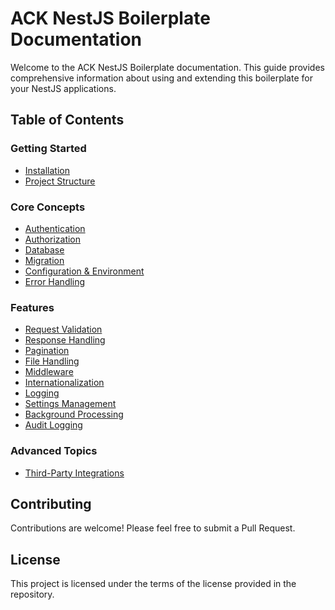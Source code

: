 # ACK NestJS Boilerplate Documentation

Welcome to the ACK NestJS Boilerplate documentation. This guide provides comprehensive information about using and extending this boilerplate for your NestJS applications.

## Table of Contents

### Getting Started
- [Installation](./installation.md)
- [Project Structure](./structure.md)

### Core Concepts
- [Authentication](./authentication.md)
- [Authorization](./authorization.md)
- [Database](./database.md)
- [Migration](./migration.md)
- [Configuration & Environment](./config-and-environment.md)
- [Error Handling](./error-handling.md)

### Features
- [Request Validation](./request-validation.md)
- [Response Handling](./response.md)
- [Pagination](./pagination.md)
- [File Handling](./file.md)
- [Middleware](./middleware.md)
- [Internationalization](./internationalization.md)
- [Logging](./logger.md)
- [Settings Management](./setting.md)
- [Background Processing](./background-processing.md)
- [Audit Logging](./audit.md)

### Advanced Topics
- [Third-Party Integrations](./third-party-intergration.md)

## Contributing

Contributions are welcome! Please feel free to submit a Pull Request.

## License

This project is licensed under the terms of the license provided in the repository.
